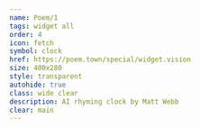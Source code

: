 ```yaml
---
name: Poem/1
tags: widget all
order: 4
icon: fetch 
symbol: clock
href: https://poem.town/special/widget.vision
size: 400x280
style: transparent
autohide: true
class: wide clear
description: AI rhyming clock by Matt Webb
clear: main
---
```


